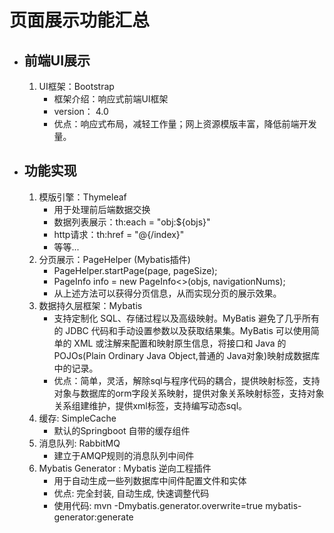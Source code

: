 # 页面展示功能汇总

- ## 前端UI展示

  1. UI框架：Bootstrap
     - 框架介绍：响应式前端UI框架
     -  version： 4.0
     - 优点：响应式布局，减轻工作量；网上资源模版丰富，降低前端开发量。

- ## 功能实现

  1. 模版引擎：Thymeleaf
     - 用于处理前后端数据交换
     - 数据列表展示：th:each = "obj:${objs}"
     - http请求：th:href =  "@{/index}"
     - 等等...
  2. 分页展示：PageHelper (Mybatis插件)
     - PageHelper.startPage(page, pageSize);
     - PageInfo<Obj> info = new PageInfo<>(objs, navigationNums);
     - 从上述方法可以获得分页信息，从而实现分页的展示效果。
  3. 数据持久层框架：Mybatis
     - 支持定制化 SQL、存储过程以及高级映射。MyBatis 避免了几乎所有的 JDBC 代码和手动设置参数以及获取结果集。MyBatis 可以使用简单的 XML 或注解来配置和映射原生信息，将接口和 Java 的 POJOs(Plain Ordinary Java Object,普通的 Java对象)映射成数据库中的记录。
     - 优点：简单，灵活，解除sql与程序代码的耦合，提供映射标签，支持对象与数据库的orm字段关系映射，提供对象关系映射标签，支持对象关系组建维护，提供xml标签，支持编写动态sql。
  4. 缓存: SimpleCache
     - 默认的Springboot 自带的缓存组件
  5. 消息队列: RabbitMQ
     - 建立于AMQP规则的消息队列中间件
  6. Mybatis Generator : Mybatis 逆向工程插件
     - 用于自动生成一些列数据库中间件配置文件和实体
     - 优点: 完全封装, 自动生成, 快速调整代码
     - 使用代码: mvn -Dmybatis.generator.overwrite=true mybatis-generator:generate
